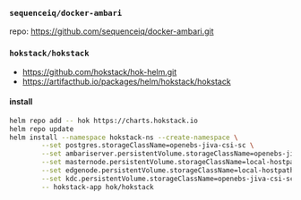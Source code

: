 
### `sequenceiq/docker-ambari`

repo: https://github.com/sequenceiq/docker-ambari.git


### `hokstack/hokstack`

- https://github.com/hokstack/hok-helm.git
- https://artifacthub.io/packages/helm/hokstack/hokstack

#### install

~~~~ bash
helm repo add -- hok https://charts.hokstack.io
helm repo update
helm install --namespace hokstack-ns --create-namespace \
        --set postgres.storageClassName=openebs-jiva-csi-sc \
        --set ambariserver.persistentVolume.storageClassName=openebs-jiva-csi-sc \
        --set masternode.persistentVolume.storageClassName=local-hostpath,datanode.persistentVolume.storageClassName=local-hostpath \
        --set edgenode.persistentVolume.storageClassName=local-hostpath \
        --set kdc.persistentVolume.storageClassName=openebs-jiva-csi-sc \
        -- hokstack-app hok/hokstack
~~~~

